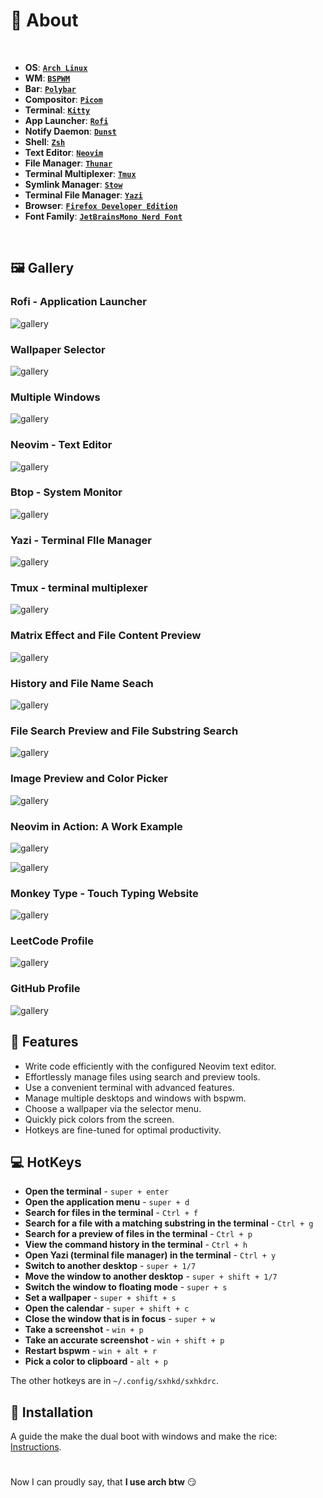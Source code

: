 <h1 align="left">📘 About</h1>

</br>

- **OS**: [**`Arch Linux`**](https://archlinux.org/)
- **WM**: [**`BSPWM`**](https://github.com/baskerville/bspwm)
- **Bar**: [**`Polybar`**](https://github.com/polybar/polybar)
- **Compositor**: [**`Picom`**](https://github.com/yshui/picom)
- **Terminal**: [**`Kitty`**](https://github.com/kovidgoyal/kitty)
- **App Launcher**: [**`Rofi`**](https://github.com/davatorium/rofi)
- **Notify Daemon**: [**`Dunst`**](https://github.com/dunst-project/dunst)
- **Shell**: [**`Zsh`**](https://github.com/ohmyzsh/ohmyzsh)
- **Text Editor**: [**`Neovim`**](https://neovim.io/)
- **File Manager**: [**`Thunar`**](https://github.com/xfce/thunar)
- **Terminal Multiplexer**: [**`Tmux`**](https://github.com/tmux/tmux)
- **Symlink Manager**: [**`Stow`**](https://www.gnu.org/software/stow/manual/stow.html)
- **Terminal File Manager**: [**`Yazi`**](https://yazi-rs.github.io/)
- **Browser**: [**`Firefox Developer Edition`**](https://www.mozilla.org/en-US/firefox/developer/)
- **Font Family**: [**`JetBrainsMono Nerd Font`**](https://www.jetbrains.com/lp/mono/)

</br>

<!-- IMAGES -->

## 🖼️ Gallery

### Rofi - Application Launcher

![gallery](./demonstration/arch_rice_program_launcher.jpg)

### Wallpaper Selector

![gallery](./demonstration/arch_rice_wallpaper_selector.jpg)

### Multiple Windows

![gallery](./demonstration/arch_rice_preview.png)

### Neovim - Text Editor

![gallery](./demonstration/arch_rice_neovim_dashboard.png)

### Btop - System Monitor

![gallery](./demonstration/arch_rice_system_monitor.png)

### Yazi - Terminal FIle Manager

![gallery](./demonstration/arch_rice_yazi.png)

### Tmux - terminal multiplexer

![gallery](./demonstration/arch_rice_tmux.png)

### Matrix Effect and File Content Preview

![gallery](./demonstration/arch_rice_bat_cmatrix.png)

### History and File Name Seach

![gallery](./demonstration/arch_rice_history_file_search.png)

### File Search Preview and File Substring Search

![gallery](./demonstration/arch_rice_file_preview_grep.png)

### Image Preview and Color Picker

![gallery](./demonstration/arch_rice_image_viewer_select_color.png)

### Neovim in Action: A Work Example

![gallery](./demonstration/arch_rice_neovim_example.png)

![gallery](./demonstration/arch_rice_neovim_grep.png)

### Monkey Type - Touch Typing Website

![gallery](./demonstration/arch_rice_monkeytype_example.png)

### LeetCode Profile

![gallery](./demonstration/arch_rice_leetcode.png)

### GitHub Profile

![gallery](./demonstration/arch_rice_github_exa.png)

<!-- FEATURES -->

## 🚀 Features

- Write code efficiently with the configured Neovim text editor.
- Effortlessly manage files using search and preview tools.
- Use a convenient terminal with advanced features.
- Manage multiple desktops and windows with bspwm.
- Choose a wallpaper via the selector menu.
- Quickly pick colors from the screen.
- Hotkeys are fine-tuned for optimal productivity.

<!-- HOTKEYS -->

## 💻 HotKeys

- **Open the terminal** - `super + enter`
- **Open the application menu** - `super + d`
- **Search for files in the terminal** - `Ctrl + f`
- **Search for a file with a matching substring in the terminal** - `Ctrl + g`
- **Search for a preview of files in the terminal** - `Ctrl + p`
- **View the command history in the terminal** - `Ctrl + h`
- **Open Yazi (terminal file manager) in the terminal** - `Ctrl + y`
- **Switch to another desktop** - `super + 1/7`
- **Move the window to another desktop** - `super + shift + 1/7`
- **Switch the window to floating mode** - `super + s`
- **Set a wallpaper** - `super + shift + s`
- **Open the calendar** - `super + shift + c`
- **Close the window that is in focus** - `super + w`
- **Take a screenshot** - `win + p`
- **Take an accurate screenshot** - `win + shift + p`
- **Restart bspwm** - `win + alt + r`
- **Pick a color to clipboard** - `alt + p`

The other hotkeys are in `~/.config/sxhkd/sxhkdrc`.

<!-- INSTALLATION -->

## :blue_book: Installation

A guide the make the dual boot with windows and make the rice: [Instructions](./instructions/).

#

Now I can proudly say, that **I use arch btw** :smirk:
